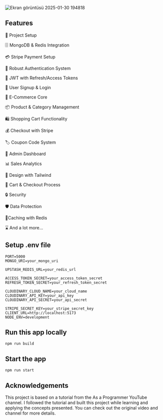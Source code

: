 ![Ekran görüntüsü 2025-01-30 194818](https://github.com/user-attachments/assets/1a44c83e-8a67-437d-a6ad-1cad38a22f32)
## Features

🚀 Project Setup

🗄️ MongoDB & Redis Integration

💳 Stripe Payment Setup

🔐 Robust Authentication System

🔑 JWT with Refresh/Access Tokens

📝 User Signup & Login

🛒 E-Commerce Core

📦 Product & Category Management

🛍️ Shopping Cart Functionality

💰 Checkout with Stripe

🏷️ Coupon Code System

👑 Admin Dashboard

📊 Sales Analytics

🎨 Design with Tailwind

🛒 Cart & Checkout Process

🔒 Security

🛡️ Data Protection

🚀Caching with Redis

⌛ And a lot more...

## Setup .env file
```
PORT=5000
MONGO_URI=your_mongo_uri

UPSTASH_REDIS_URL=your_redis_url

ACCESS_TOKEN_SECRET=your_access_token_secret
REFRESH_TOKEN_SECRET=your_refresh_token_secret

CLOUDINARY_CLOUD_NAME=your_cloud_name
CLOUDINARY_API_KEY=your_api_key
CLOUDINARY_API_SECRET=your_api_secret

STRIPE_SECRET_KEY=your_stripe_secret_key
CLIENT_URL=http://localhost:5173
NODE_ENV=development
```
## Run this app locally
```
npm run build
```
## Start the app
```
npm run start
```
## Acknowledgements
This project is based on a tutorial from the As a Programmer YouTube channel. I followed the tutorial and built this project while learning and applying the concepts presented. You can check out the original video and channel for more details.

